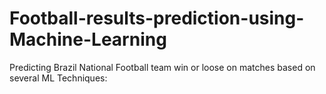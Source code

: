 # Football-results-prediction-using-Machine-Learning
Predicting Brazil National Football team win or loose on matches based on several ML Techniques:
